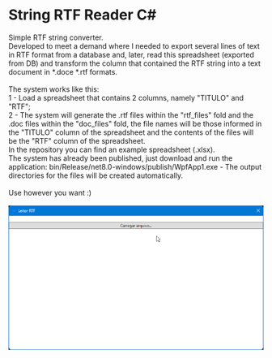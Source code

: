 # String RTF Reader C#
Simple RTF string converter.
<br />
Developed to meet a demand where I needed to export several lines of text in RTF format from a database and, later, read this spreadsheet (exported from DB) and transform the column that contained the RTF string into a text document in *.doce *.rtf formats.
<br /><br />
The system works like this:
<br />
1 - Load a spreadsheet that contains 2 columns, namely "TITULO" and "RTF";
<br />
2 - The system will generate the .rtf files within the "rtf_files" fold and the .doc files within the "doc_files" fold, the file names will be those informed in the "TITULO" column of the spreadsheet and the contents of the files will be the "RTF" column of the spreadsheet.
<br />
In the repository you can find an example spreadsheet (.xlsx).
<br />
The system has already been published, just download and run the application: bin/Release/net8.0-windows/publish/WpfApp1.exe - The output directories for the files will be created automatically.
<br /><br />
Use however you want :)
<br /><br />
![alt text](https://github.com/0nZ/String-RTF-Reader-C-/blob/main/screen.png?raw=true)
